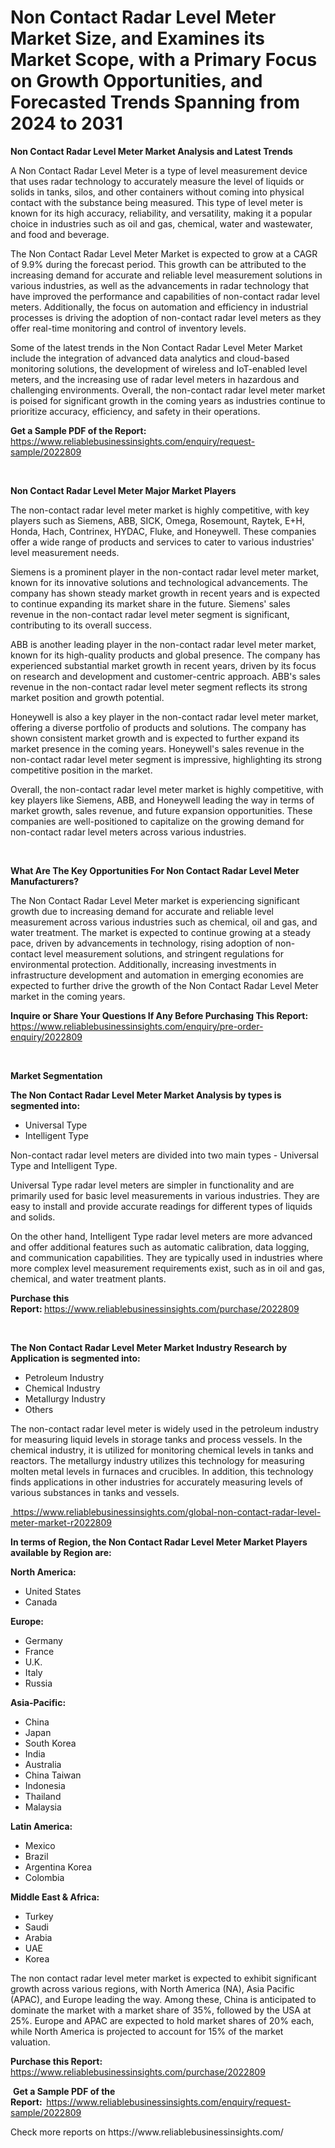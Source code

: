 <p><h1>Non Contact Radar Level Meter Market Size, and Examines its Market Scope, with a Primary Focus on Growth Opportunities, and Forecasted Trends Spanning from 2024 to 2031</h1></p><p><strong>Non Contact Radar Level Meter Market Analysis and Latest Trends</strong></p>
<p><p>A Non Contact Radar Level Meter is a type of level measurement device that uses radar technology to accurately measure the level of liquids or solids in tanks, silos, and other containers without coming into physical contact with the substance being measured. This type of level meter is known for its high accuracy, reliability, and versatility, making it a popular choice in industries such as oil and gas, chemical, water and wastewater, and food and beverage.</p><p>The Non Contact Radar Level Meter Market is expected to grow at a CAGR of 9.9% during the forecast period. This growth can be attributed to the increasing demand for accurate and reliable level measurement solutions in various industries, as well as the advancements in radar technology that have improved the performance and capabilities of non-contact radar level meters. Additionally, the focus on automation and efficiency in industrial processes is driving the adoption of non-contact radar level meters as they offer real-time monitoring and control of inventory levels.</p><p>Some of the latest trends in the Non Contact Radar Level Meter Market include the integration of advanced data analytics and cloud-based monitoring solutions, the development of wireless and IoT-enabled level meters, and the increasing use of radar level meters in hazardous and challenging environments. Overall, the non-contact radar level meter market is poised for significant growth in the coming years as industries continue to prioritize accuracy, efficiency, and safety in their operations.</p></p>
<p><strong>Get a Sample PDF of the Report:&nbsp;</strong> <a href="https://www.reliablebusinessinsights.com/enquiry/request-sample/2022809">https://www.reliablebusinessinsights.com/enquiry/request-sample/2022809</a></p>
<p>&nbsp;</p>
<p><strong>Non Contact Radar Level Meter Major Market Players</strong></p>
<p><p>The non-contact radar level meter market is highly competitive, with key players such as Siemens, ABB, SICK, Omega, Rosemount, Raytek, E+H, Honda, Hach, Contrinex, HYDAC, Fluke, and Honeywell. These companies offer a wide range of products and services to cater to various industries' level measurement needs.</p><p>Siemens is a prominent player in the non-contact radar level meter market, known for its innovative solutions and technological advancements. The company has shown steady market growth in recent years and is expected to continue expanding its market share in the future. Siemens' sales revenue in the non-contact radar level meter segment is significant, contributing to its overall success.</p><p>ABB is another leading player in the non-contact radar level meter market, known for its high-quality products and global presence. The company has experienced substantial market growth in recent years, driven by its focus on research and development and customer-centric approach. ABB's sales revenue in the non-contact radar level meter segment reflects its strong market position and growth potential.</p><p>Honeywell is also a key player in the non-contact radar level meter market, offering a diverse portfolio of products and solutions. The company has shown consistent market growth and is expected to further expand its market presence in the coming years. Honeywell's sales revenue in the non-contact radar level meter segment is impressive, highlighting its strong competitive position in the market.</p><p>Overall, the non-contact radar level meter market is highly competitive, with key players like Siemens, ABB, and Honeywell leading the way in terms of market growth, sales revenue, and future expansion opportunities. These companies are well-positioned to capitalize on the growing demand for non-contact radar level meters across various industries.</p></p>
<p>&nbsp;</p>
<p><strong>What Are The Key Opportunities For Non Contact Radar Level Meter Manufacturers?</strong></p>
<p><p>The Non Contact Radar Level Meter market is experiencing significant growth due to increasing demand for accurate and reliable level measurement across various industries such as chemical, oil and gas, and water treatment. The market is expected to continue growing at a steady pace, driven by advancements in technology, rising adoption of non-contact level measurement solutions, and stringent regulations for environmental protection. Additionally, increasing investments in infrastructure development and automation in emerging economies are expected to further drive the growth of the Non Contact Radar Level Meter market in the coming years.</p></p>
<p><strong>Inquire or Share Your Questions If Any Before Purchasing This Report:</strong> <a href="https://www.reliablebusinessinsights.com/enquiry/pre-order-enquiry/2022809">https://www.reliablebusinessinsights.com/enquiry/pre-order-enquiry/2022809</a></p>
<p>&nbsp;</p>
<p><strong>Market Segmentation</strong></p>
<p><strong>The Non Contact Radar Level Meter Market Analysis by types is segmented into:</strong></p>
<p><ul><li>Universal Type</li><li>Intelligent Type</li></ul></p>
<p><p>Non-contact radar level meters are divided into two main types - Universal Type and Intelligent Type.</p><p>Universal Type radar level meters are simpler in functionality and are primarily used for basic level measurements in various industries. They are easy to install and provide accurate readings for different types of liquids and solids.</p><p>On the other hand, Intelligent Type radar level meters are more advanced and offer additional features such as automatic calibration, data logging, and communication capabilities. They are typically used in industries where more complex level measurement requirements exist, such as in oil and gas, chemical, and water treatment plants.</p></p>
<p><strong>Purchase this Report:&nbsp;</strong><a href="https://www.reliablebusinessinsights.com/purchase/2022809">https://www.reliablebusinessinsights.com/purchase/2022809</a></p>
<p>&nbsp;</p>
<p><strong>The Non Contact Radar Level Meter Market Industry Research by Application is segmented into:</strong></p>
<p><ul><li>Petroleum Industry</li><li>Chemical Industry</li><li>Metallurgy Industry</li><li>Others</li></ul></p>
<p><p>The non-contact radar level meter is widely used in the petroleum industry for measuring liquid levels in storage tanks and process vessels. In the chemical industry, it is utilized for monitoring chemical levels in tanks and reactors. The metallurgy industry utilizes this technology for measuring molten metal levels in furnaces and crucibles. In addition, this technology finds applications in other industries for accurately measuring levels of various substances in tanks and vessels.</p></p>
<p><a href="https://www.reliablebusinessinsights.com/global-non-contact-radar-level-meter-market-r2022809">&nbsp;https://www.reliablebusinessinsights.com/global-non-contact-radar-level-meter-market-r2022809</a></p>
<p><strong>In terms of Region, the Non Contact Radar Level Meter Market Players available by Region are:</strong></p>
<p>
    <p> <strong> North America: </strong>
        <ul>
            <li>United States</li>
            <li>Canada</li>
        </ul>
        </p> 
    <p> <strong> Europe: </strong>
        <ul>
            <li>Germany</li>
            <li>France</li>
            <li>U.K.</li>
            <li>Italy</li>
            <li>Russia</li>
        </ul>
        </p> 
    <p> <strong> Asia-Pacific: </strong>
        <ul>
            <li>China</li>
            <li>Japan</li>
            <li>South Korea</li>
            <li>India</li>
            <li>Australia</li>
            <li>China Taiwan</li>
            <li>Indonesia</li>
            <li>Thailand</li>
            <li>Malaysia</li>
        </ul>
        </p> 
    <p> <strong> Latin America: </strong>
        <ul>
            <li>Mexico</li>
            <li>Brazil</li>
            <li>Argentina Korea</li>
            <li>Colombia</li>
        </ul>
        </p> 
    <p> <strong> Middle East & Africa: </strong>
        <ul>
            <li>Turkey</li>
            <li>Saudi</li>
            <li>Arabia</li>
            <li>UAE</li>
            <li>Korea</li>
        </ul>
    </p>
    </p>
<p><p>The non contact radar level meter market is expected to exhibit significant growth across various regions, with North America (NA), Asia Pacific (APAC), and Europe leading the way. Among these, China is anticipated to dominate the market with a market share of 35%, followed by the USA at 25%. Europe and APAC are expected to hold market shares of 20% each, while North America is projected to account for 15% of the market valuation.</p></p>
<p><strong>Purchase this Report: </strong><a href="https://www.reliablebusinessinsights.com/purchase/2022809">https://www.reliablebusinessinsights.com/purchase/2022809</a></p>
<p>&nbsp;<strong>Get a Sample PDF of the Report:&nbsp;&nbsp;</strong><a href="https://www.reliablebusinessinsights.com/enquiry/request-sample/2022809">https://www.reliablebusinessinsights.com/enquiry/request-sample/2022809</a></p>
<p><strong></strong></p>
<p>Check more reports on https://www.reliablebusinessinsights.com/</p>